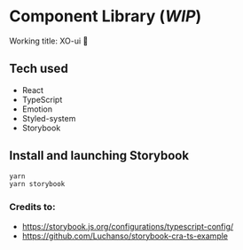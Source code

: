 # Component Library (_WIP_)
Working title: XO-ui 🐻

## Tech used
- React
- TypeScript
- Emotion
- Styled-system
- Storybook


## Install and launching Storybook

```sh
yarn
yarn storybook
```

### Credits to:

- https://storybook.js.org/configurations/typescript-config/
- https://github.com/Luchanso/storybook-cra-ts-example
